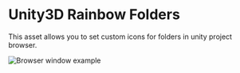 # Unity3D Rainbow Folders

This asset allows you to set custom icons for folders in unity project browser.

![Browser window example](https://raw.githubusercontent.com/PhannGor/phanngor.github.io/master/RainbowFolders/preview_rainbow_folders.png)

